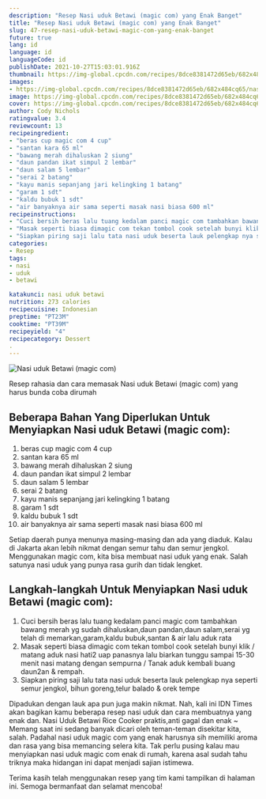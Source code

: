 ```yaml
---
description: "Resep Nasi uduk Betawi (magic com) yang Enak Banget"
title: "Resep Nasi uduk Betawi (magic com) yang Enak Banget"
slug: 47-resep-nasi-uduk-betawi-magic-com-yang-enak-banget
future: true
lang: id
language: id
languageCode: id
publishDate: 2021-10-27T15:03:01.916Z 
thumbnail: https://img-global.cpcdn.com/recipes/8dce8381472d65eb/682x484cq65/nasi-uduk-betawi-magic-com-foto-resep-utama.png
images:
- https://img-global.cpcdn.com/recipes/8dce8381472d65eb/682x484cq65/nasi-uduk-betawi-magic-com-foto-resep-utama.png
image: https://img-global.cpcdn.com/recipes/8dce8381472d65eb/682x484cq65/nasi-uduk-betawi-magic-com-foto-resep-utama.png
cover: https://img-global.cpcdn.com/recipes/8dce8381472d65eb/682x484cq65/nasi-uduk-betawi-magic-com-foto-resep-utama.png
author: Cody Nichols
ratingvalue: 3.4
reviewcount: 13
recipeingredient:
- "beras cup magic com 4 cup"
- "santan kara 65 ml"
- "bawang merah dihaluskan 2 siung"
- "daun pandan ikat simpul 2 lembar"
- "daun salam 5 lembar"
- "serai 2 batang"
- "kayu manis sepanjang jari kelingking 1 batang"
- "garam 1 sdt"
- "kaldu bubuk 1 sdt"
- "air banyaknya air sama seperti masak nasi biasa 600 ml"
recipeinstructions:
- "Cuci bersih beras lalu tuang kedalam panci magic com tambahkan bawang merah yg sudah dihaluskan,daun pandan,daun salam,serai yg telah di memarkan,garam,kaldu bubuk,santan &amp; air lalu aduk rata"
- "Masak seperti biasa dimagic com tekan tombol cook setelah bunyi klik / matang aduk nasi hati2 uap panasnya lalu biarkan tunggu sampai 15-30 menit nasi matang dengan sempurna / Tanak aduk kembali buang daun2an &amp; rempah."
- "Siapkan piring saji lalu tata nasi uduk beserta lauk pelengkap nya seperti semur jengkol, bihun goreng,telur balado &amp; orek tempe"
categories:
- Resep
tags:
- nasi
- uduk
- betawi

katakunci: nasi uduk betawi 
nutrition: 273 calories
recipecuisine: Indonesian
preptime: "PT23M"
cooktime: "PT39M"
recipeyield: "4"
recipecategory: Dessert
. 
---
```



![Nasi uduk Betawi (magic com)](https://img-global.cpcdn.com/recipes/8dce8381472d65eb/682x484cq65/nasi-uduk-betawi-magic-com-foto-resep-utama.png)

Resep rahasia dan cara memasak  Nasi uduk Betawi (magic com) yang harus bunda coba dirumah

<!--inarticleads1-->

## Beberapa Bahan Yang Diperlukan Untuk Menyiapkan Nasi uduk Betawi (magic com):

1. beras cup magic com 4 cup
1. santan kara 65 ml
1. bawang merah dihaluskan 2 siung
1. daun pandan ikat simpul 2 lembar
1. daun salam 5 lembar
1. serai 2 batang
1. kayu manis sepanjang jari kelingking 1 batang
1. garam 1 sdt
1. kaldu bubuk 1 sdt
1. air banyaknya air sama seperti masak nasi biasa 600 ml

Setiap daerah punya menunya masing-masing dan ada yang diaduk. Kalau di Jakarta akan lebih nikmat dengan semur tahu dan semur jengkol. Menggunakan magic com, kita bisa membuat nasi uduk yang enak. Salah satunya nasi uduk yang punya rasa gurih dan tidak lengket. 

<!--inarticleads2-->

## Langkah-langkah Untuk Menyiapkan Nasi uduk Betawi (magic com):

1. Cuci bersih beras lalu tuang kedalam panci magic com tambahkan bawang merah yg sudah dihaluskan,daun pandan,daun salam,serai yg telah di memarkan,garam,kaldu bubuk,santan &amp; air lalu aduk rata
1. Masak seperti biasa dimagic com tekan tombol cook setelah bunyi klik / matang aduk nasi hati2 uap panasnya lalu biarkan tunggu sampai 15-30 menit nasi matang dengan sempurna / Tanak aduk kembali buang daun2an &amp; rempah.
1. Siapkan piring saji lalu tata nasi uduk beserta lauk pelengkap nya seperti semur jengkol, bihun goreng,telur balado &amp; orek tempe


Dipadukan dengan lauk apa pun juga makin nikmat. Nah, kali ini IDN Times akan bagikan kamu beberapa resep nasi uduk dan cara membuatnya yang enak dan. Nasi Uduk Betawi Rice Cooker praktis,anti gagal dan enak ~ Memang saat ini sedang banyak dicari oleh teman-teman disekitar kita, salah. Padahal nasi uduk magic com yang enak harusnya sih memiliki aroma dan rasa yang bisa memancing selera kita. Tak perlu pusing kalau mau menyiapkan nasi uduk magic com enak di rumah, karena asal sudah tahu triknya maka hidangan ini dapat menjadi sajian istimewa. 

Terima kasih telah menggunakan resep yang tim kami tampilkan di halaman ini. Semoga bermanfaat dan selamat mencoba!
